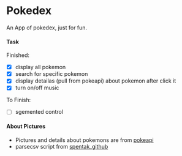 # Pokedex
An App of pokedex, just for fun.

#### Task
Finished:
- [x] display all pokemon
- [x] search for specific pokemon
- [x] display detailas (pull from pokeapi) about pokemon after click it
- [x] turn on/off music

To Finish:
- [ ] sgemented control

#### About Pictures
- Pictures and details about pokemons are from [pokeapi](https://pokeapi.co/)
- parsecsv script from [spentak_github](https://github.com/spentak/csvswift)
